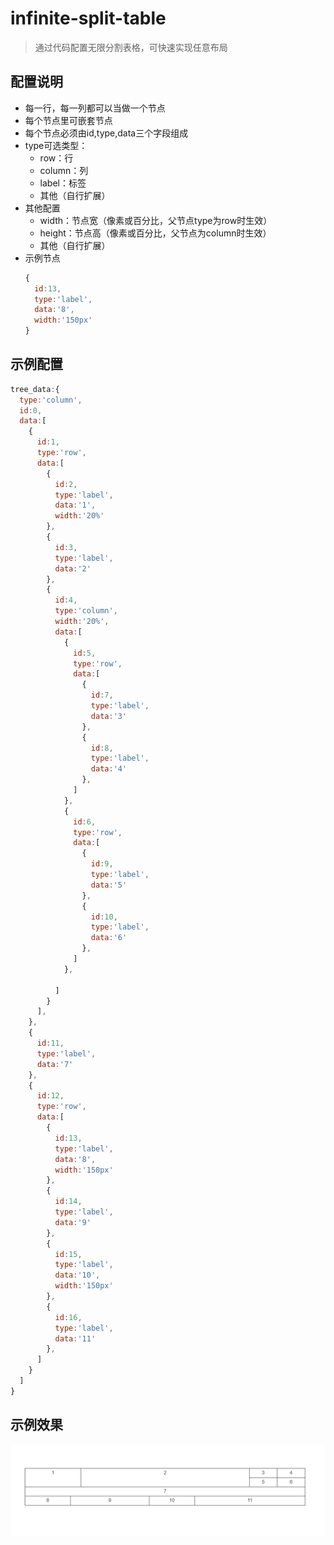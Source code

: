 # infinite-split-table

> 通过代码配置无限分割表格，可快速实现任意布局

## 配置说明
- 每一行，每一列都可以当做一个节点
- 每个节点里可嵌套节点
- 每个节点必须由id,type,data三个字段组成
- type可选类型：
  - row：行
  - column：列
  - label：标签
  - 其他（自行扩展）
- 其他配置
  - width：节点宽（像素或百分比，父节点type为row时生效）
  - height：节点高（像素或百分比，父节点为column时生效）
  - 其他（自行扩展）
- 示例节点
  ```js
  {
    id:13,
    type:'label',
    data:'8',
    width:'150px'
  }
  ```

## 示例配置

```js
tree_data:{
  type:'column',
  id:0,
  data:[
    {
      id:1,
      type:'row',
      data:[
        {
          id:2,
          type:'label',
          data:'1',
          width:'20%'
        },
        {
          id:3,
          type:'label',
          data:'2'
        },
        {
          id:4,
          type:'column',
          width:'20%',
          data:[
            {
              id:5,
              type:'row',
              data:[
                {
                  id:7,
                  type:'label',
                  data:'3'
                },
                {
                  id:8,
                  type:'label',
                  data:'4'
                },
              ]
            },
            {
              id:6,
              type:'row',
              data:[
                {
                  id:9,
                  type:'label',
                  data:'5'
                },
                {
                  id:10,
                  type:'label',
                  data:'6'
                },
              ]
            },

          ]
        }
      ],
    },
    {
      id:11,
      type:'label',
      data:'7'
    },
    {
      id:12,
      type:'row',
      data:[
        {
          id:13,
          type:'label',
          data:'8',
          width:'150px'
        },
        {
          id:14,
          type:'label',
          data:'9'
        },
        {
          id:15,
          type:'label',
          data:'10',
          width:'150px'
        },
        {
          id:16,
          type:'label',
          data:'11'
        },
      ]
    }
  ]
}
```
## 示例效果

![demo](demo.png)
